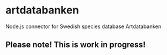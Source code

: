 # artdatabanken

Node.js connector for Swedish species database Artdatabanken

## Please note! This is work in progress!

